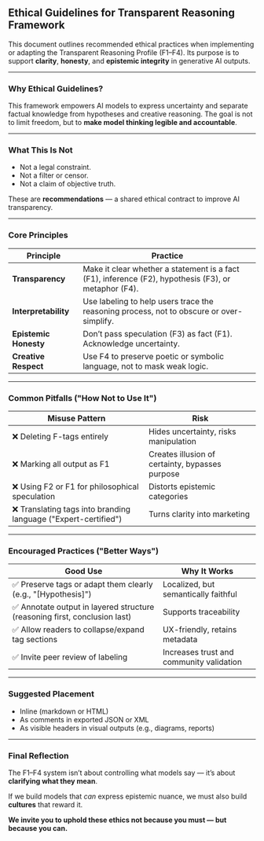 ## Ethical Guidelines for Transparent Reasoning Framework

This document outlines recommended ethical practices when implementing or adapting the Transparent Reasoning Profile (F1–F4).
Its purpose is to support **clarity**, **honesty**, and **epistemic integrity** in generative AI outputs.

---

### Why Ethical Guidelines?
This framework empowers AI models to express uncertainty and separate factual knowledge from hypotheses and creative reasoning. The goal is not to limit freedom, but to **make model thinking legible and accountable**.

---

### What This Is Not
- Not a legal constraint.
- Not a filter or censor.
- Not a claim of objective truth.

These are **recommendations** — a shared ethical contract to improve AI transparency.

---

### Core Principles
| Principle | Practice |
|----------|----------|
| **Transparency** | Make it clear whether a statement is a fact (F1), inference (F2), hypothesis (F3), or metaphor (F4). |
| **Interpretability** | Use labeling to help users trace the reasoning process, not to obscure or over-simplify. |
| **Epistemic Honesty** | Don’t pass speculation (F3) as fact (F1). Acknowledge uncertainty. |
| **Creative Respect** | Use F4 to preserve poetic or symbolic language, not to mask weak logic. |

---

### Common Pitfalls ("How Not to Use It")
| Misuse Pattern | Risk |
|----------------|------|
| ❌ Deleting F-tags entirely | Hides uncertainty, risks manipulation |
| ❌ Marking all output as F1 | Creates illusion of certainty, bypasses purpose |
| ❌ Using F2 or F1 for philosophical speculation | Distorts epistemic categories |
| ❌ Translating tags into branding language ("Expert-certified") | Turns clarity into marketing |

---

### Encouraged Practices ("Better Ways")
| Good Use | Why It Works |
|----------|---------------|
| ✅ Preserve tags or adapt them clearly (e.g., "[Hypothesis]") | Localized, but semantically faithful |
| ✅ Annotate output in layered structure (reasoning first, conclusion last) | Supports traceability |
| ✅ Allow readers to collapse/expand tag sections | UX-friendly, retains metadata |
| ✅ Invite peer review of labeling | Increases trust and community validation |

---

### Suggested Placement
- Inline (markdown or HTML)
- As comments in exported JSON or XML
- As visible headers in visual outputs (e.g., diagrams, reports)

---

### Final Reflection
The F1–F4 system isn’t about controlling what models say — it’s about **clarifying what they mean**.

If we build models that *can* express epistemic nuance, we must also build **cultures** that reward it.

**We invite you to uphold these ethics not because you must — but because you can.**